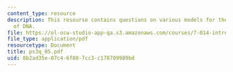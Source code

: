 ```yaml
---
content_type: resource
description: This resourse contains questions on various models for the structure
  of DNA.
file: https://ol-ocw-studio-app-qa.s3.amazonaws.com/courses/7-014-introductory-biology-spring-2005/8b2ad35e07c46f807cc3c178709989bd_ps3q_05.pdf
file_type: application/pdf
resourcetype: Document
title: ps3q_05.pdf
uid: 8b2ad35e-07c4-6f80-7cc3-c178709989bd
---
```


